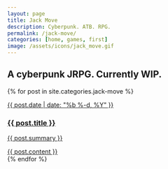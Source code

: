 ```yaml
---
layout: page
title: Jack Move
description: Cyberpunk. ATB. RPG.
permalink: /jack-move/
categories: [home, games, first]
image: /assets/icons/jack_move.gif
---
```


## A cyberpunk JRPG. Currently WIP.

{% for post in site.categories.jack-move %}
<div class="post {% if site.animated %}animated fade-in-down{% endif %}">
  <a href="{{ post.url | prepend: site.baseurl }}" class="post-link">
  <p class="post-meta">{{ post.date | date: "%b %-d, %Y" }}</p>
  <h3 class="post-title">{{ post.title }}</h3>
  <p class="post-summary">{{ post.summary }}</p>
  <article class="post-content">
	  {{ post.content }}
	</article>
</a>
</div>
{% endfor %}


